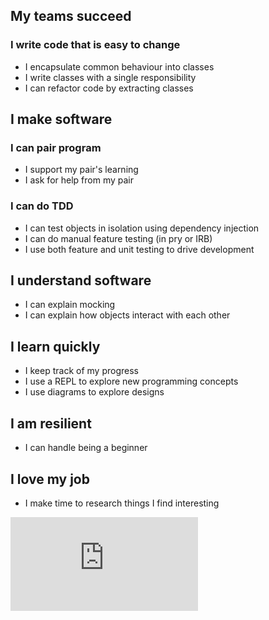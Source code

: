 ## My teams succeed

### I write code that is easy to change

- I encapsulate common behaviour into classes
- I write classes with a single responsibility
- I can refactor code by extracting classes

## I make software

### I can pair program

- I support my pair's learning
- I ask for help from my pair

### I can do TDD

- I can test objects in isolation using dependency injection
- I can do manual feature testing (in pry or IRB)
- I use both feature and unit testing to drive development

## I understand software

- I can explain mocking
- I can explain how objects interact with each other

## I learn quickly

- I keep track of my progress
- I use a REPL to explore new programming concepts
- I use diagrams to explore designs

## I am resilient

- I can handle being a beginner

## I love my job

- I make time to research things I find interesting


![Tracking pixel](https://githubanalytics.herokuapp.com/course/oystercard/reflective_learning.md)
